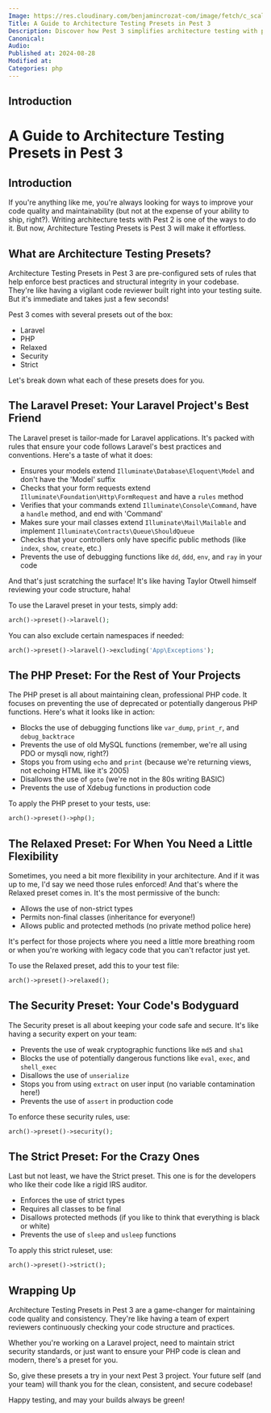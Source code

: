 ```yaml
---
Image: https://res.cloudinary.com/benjamincrozat-com/image/fetch/c_scale,f_webp,q_auto,w_1200/https://github.com/user-attachments/assets/2e4c7701-a2c5-4cdd-aa1c-9326ac56bad3
Title: A Guide to Architecture Testing Presets in Pest 3
Description: Discover how Pest 3 simplifies architecture testing with pre-configured presets, making it effortless to enforce best practices and maintain code quality in your projects.
Canonical: 
Audio:
Published at: 2024-08-28
Modified at:
Categories: php
---
```


## Introduction

# A Guide to Architecture Testing Presets in Pest 3

## Introduction

If you're anything like me, you're always looking for ways to improve your code quality and maintainability (but not at the expense of your ability to ship, right?). Writing architecture tests with Pest 2 is one of the ways to do it. But now, Architecture Testing Presets is Pest 3 will make it effortless.

## What are Architecture Testing Presets?

Architecture Testing Presets in Pest 3 are pre-configured sets of rules that help enforce best practices and structural integrity in your codebase. They're like having a vigilant code reviewer built right into your testing suite. But it's immediate and takes just a few seconds!

Pest 3 comes with several presets out of the box:

- Laravel
- PHP
- Relaxed
- Security
- Strict

Let's break down what each of these presets does for you.

## The Laravel Preset: Your Laravel Project's Best Friend

The Laravel preset is tailor-made for Laravel applications. It's packed with rules that ensure your code follows Laravel's best practices and conventions. Here's a taste of what it does:

- Ensures your models extend `Illuminate\Database\Eloquent\Model` and don't have the 'Model' suffix
- Checks that your form requests extend `Illuminate\Foundation\Http\FormRequest` and have a `rules` method
- Verifies that your commands extend `Illuminate\Console\Command`, have a `handle` method, and end with 'Command'
- Makes sure your mail classes extend `Illuminate\Mail\Mailable` and implement `Illuminate\Contracts\Queue\ShouldQueue`
- Checks that your controllers only have specific public methods (like `index`, `show`, `create`, etc.)
- Prevents the use of debugging functions like `dd`, `ddd`, `env`, and `ray` in your code

And that's just scratching the surface! It's like having Taylor Otwell himself reviewing your code structure, haha!

To use the Laravel preset in your tests, simply add:

```php
arch()->preset()->laravel();
```

You can also exclude certain namespaces if needed:

```php
arch()->preset()->laravel()->excluding('App\Exceptions');
```

## The PHP Preset: For the Rest of Your Projects

The PHP preset is all about maintaining clean, professional PHP code. It focuses on preventing the use of deprecated or potentially dangerous PHP functions. Here's what it looks like in action:

- Blocks the use of debugging functions like `var_dump`, `print_r`, and `debug_backtrace`
- Prevents the use of old MySQL functions (remember, we're all using PDO or mysqli now, right?)
- Stops you from using `echo` and `print` (because we're returning views, not echoing HTML like it's 2005)
- Disallows the use of `goto` (we're not in the 80s writing BASIC)
- Prevents the use of Xdebug functions in production code

To apply the PHP preset to your tests, use:

```php
arch()->preset()->php();
```

## The Relaxed Preset: For When You Need a Little Flexibility

Sometimes, you need a bit more flexibility in your architecture. And if it was up to me, I'd say we need those rules enforced! And that's where the Relaxed preset comes in. It's the most permissive of the bunch:

- Allows the use of non-strict types
- Permits non-final classes (inheritance for everyone!)
- Allows public and protected methods (no private method police here)

It's perfect for those projects where you need a little more breathing room or when you're working with legacy code that you can't refactor just yet.

To use the Relaxed preset, add this to your test file:

```php
arch()->preset()->relaxed();
```

## The Security Preset: Your Code's Bodyguard

The Security preset is all about keeping your code safe and secure. It's like having a security expert on your team:

- Prevents the use of weak cryptographic functions like `md5` and `sha1`
- Blocks the use of potentially dangerous functions like `eval`, `exec`, and `shell_exec`
- Disallows the use of `unserialize`
- Stops you from using `extract` on user input (no variable contamination here!)
- Prevents the use of `assert` in production code

To enforce these security rules, use:

```php
arch()->preset()->security();
```

## The Strict Preset: For the Crazy Ones

Last but not least, we have the Strict preset. This one is for the developers who like their code like a rigid IRS auditor.

- Enforces the use of strict types
- Requires all classes to be final
- Disallows protected methods (if you like to think that everything is black or white)
- Prevents the use of `sleep` and `usleep` functions

To apply this strict ruleset, use:

```php
arch()->preset()->strict();
```

## Wrapping Up

Architecture Testing Presets in Pest 3 are a game-changer for maintaining code quality and consistency. They're like having a team of expert reviewers continuously checking your code structure and practices.

Whether you're working on a Laravel project, need to maintain strict security standards, or just want to ensure your PHP code is clean and modern, there's a preset for you.

So, give these presets a try in your next Pest 3 project. Your future self (and your team) will thank you for the clean, consistent, and secure codebase!

Happy testing, and may your builds always be green!